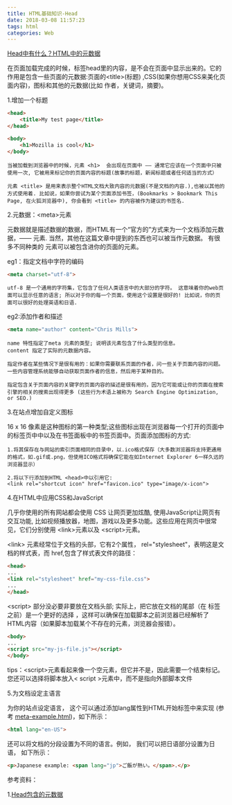 ```yaml
---
title: HTML基础知识-Head
date: 2018-03-08 11:57:23
tags: html
categories: Web
---
```


[Head中有什么？HTML中的元数据](https://developer.mozilla.org/zh-CN/docs/Learn/HTML/Introduction_to_HTML/The_head_metadata_in_HTML)

在页面加载完成的时候，标签head里的内容，是不会在页面中显示出来的。它的作用是包含一些页面的元数据:页面的&lt;title&gt;(标题) ,CSS(如果你想用CSS来美化页面内容)，图标和其他的元数据(比如 作者，关键词，摘要)。

1.增加一个标题

``` html
<head>
    <title>My test page</title>
</head>

<body>
    <h1>Mozilla is cool</h1>
</body>  
```

	当被加载到浏览器中的时候，元素 <h1>  会出现在页面中 —— 通常它应该在一个页面中只被使用一次, 它被用来标记你的页面内容的标题(故事的标题，新闻标题或者任何适当的方式）
	
	元素 <title> 是用来表示整个HTML文档大致内容的元数据(不是文档的内容.),也被以其他的方式使用着. 比如说，如果你尝试为某个页面添加书签，(Bookmarks > Bookmark This Page, 在火狐浏览器中), 你会看到 <title> 的内容被作为建议的书签名.

2.元数据：&lt;meta&gt;元素

元数据就是描述数据的数据，而HTML有一个“官方的”方式来为一个文档添加元数据，——  <meta> 元素. 当然，其他在这篇文章中提到的东西也可以被当作元数据。 有很多不同种类的 <meta> 元素可以被包含进你的页面的<head>元素。

eg1：指定文档中字符的编码

```html
<meta charset="utf-8">
```

	utf-8 是一个通用的字符集，它包含了任何人类语言中的大部分的字符。 这意味着你的web页面可以显示任意的语言; 所以对于你的每一个页面，使用这个设置是很好的! 比如说，你的页面可以很好的处理英语和日语.

eg2:添加作者和描述

``` html
<meta name="author" content="Chris Mills">
```
	name 特性指定了meta 元素的类型; 说明该元素包含了什么类型的信息。
	content 指定了实际的元数据内容。
	
	指定作者在某些情况下是很有用的：如果你需要联系页面的作者，问一些关于页面内容的问题。 一些内容管理系统能够自动获取页面作者的信息，然后用于某种目的。

	指定包含关于页面内容的关键字的页面内容的描述是很有用的，因为它可能或让你的页面在搜索引擎的相关的搜索出现得更多 (这些行为术语上被称为 Search Engine Optimization, or SEO.)

3.在站点增加自定义图标

16 x 16 像素是这种图标的第一种类型;这些图标出现在浏览器每一个打开的页面中的标签页中中以及在书签面板中的书签页面中。页面添加图标的方式:

	1.将其保存在与网站的索引页面相同的目录中，以.ico格式保存（大多数浏览器将支持更通用的格式，如.gif或.png，但使用ICO格式将确保它能在如Internet Explorer 6一样久远的浏览器显示）

	2.将以下行添加到HTML <head>中以引用它:
	<link rel="shortcut icon" href="favicon.ico" type="image/x-icon">
	
4.在HTML中应用CSS和JavaScript

几乎你使用的所有网站都会使用 CSS 让网页更加炫酷, 使用JavaScript让网页有交互功能, 比如视频播放器，地图，游戏以及更多功能。这些应用在网页中很常见，它们分别使用 &lt;link&gt;元素以及 &lt;script&gt;元素。
	
&lt;link&gt; 元素经常位于文档的头部，它有2个属性， rel="stylesheet"，表明这是文档的样式表，而 href,包含了样式表文件的路径：

``` html
<head>
...
<link rel="stylesheet" href="my-css-file.css">
...
</head>
```

 &lt;script&gt; 部分没必要非要放在文档头部; 实际上，把它放在文档的尾部（在 </body>标签之前）是一个更好的选择 ，这样可以确保在加载脚本之前浏览器已经解析了HTML内容（如果脚本加载某个不存在的元素，浏览器会报错）。

``` html	
<body>
...
<script src="my-js-file.js"></script>
</body>
```
tips：&lt;script&gt;元素看起来像一个空元素，但它并不是，因此需要一个结束标记。您还可以选择将脚本放入< script >元素中，而不是指向外部脚本文件


5.为文档设定主语言

为你的站点设定语言， 这个可以通过添加lang属性到HTML开始标签中来实现 (参考 [meta-example.html](https://github.com/mdn/learning-area/blob/master/html/introduction-to-html/the-html-head/meta-example.html))，如下所示：

``` html
<html lang="en-US">
```

还可以将文档的分段设置为不同的语言。例如， 我们可以把日语部分设置为日语， 如下所示：

``` html
<p>Japanese example: <span lang="jp">ご飯が熱い。</span>.</p>
```


参考资料：

1.[Head包含的元数据](https://developer.mozilla.org/en-US/docs/Learn/Discover_browser_developer_tools)